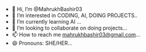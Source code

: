 - 👋 Hi, I’m @MahrukhBashir03
- 👀 I’m interested in CODING, AI, DOING PROJECTS..
- 🌱 I’m currently learning AI ...
- 💞️ I’m looking to collaborate on doing projects...
- 📫 How to reach me mahrukhbashir03@gmail.com...
- 😄 Pronouns: SHE/HER...

<!---
MahrukhBashir03/MahrukhBashir03 is a ✨ special ✨ repository because its `README.md` (this file) appears on your GitHub profile.
You can click the Preview link to take a look at your changes.
--->
